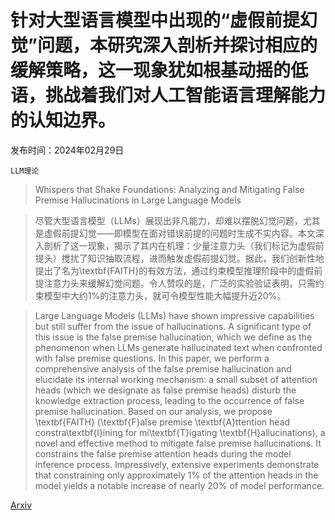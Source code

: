 # 针对大型语言模型中出现的“虚假前提幻觉”问题，本研究深入剖析并探讨相应的缓解策略，这一现象犹如根基动摇的低语，挑战着我们对人工智能语言理解能力的认知边界。

发布时间：2024年02月29日

`LLM理论`

> Whispers that Shake Foundations: Analyzing and Mitigating False Premise Hallucinations in Large Language Models

> 尽管大型语言模型（LLMs）展现出非凡能力，却难以摆脱幻觉问题，尤其是虚假前提幻觉——即模型在面对错误前提的问题时生成不实内容。本文深入剖析了这一现象，揭示了其内在机理：少量注意力头（我们标记为虚假前提头）搅扰了知识抽取流程，进而触发虚假前提幻觉。据此，我们创新性地提出了名为\textbf{FAITH}的有效方法，通过约束模型推理阶段中的虚假前提注意力头来缓解幻觉问题。令人赞叹的是，广泛的实验验证表明，只需约束模型中大约$1\%$的注意力头，就可令模型性能大幅提升近$20\%$。

> Large Language Models (LLMs) have shown impressive capabilities but still suffer from the issue of hallucinations. A significant type of this issue is the false premise hallucination, which we define as the phenomenon when LLMs generate hallucinated text when confronted with false premise questions. In this paper, we perform a comprehensive analysis of the false premise hallucination and elucidate its internal working mechanism: a small subset of attention heads (which we designate as false premise heads) disturb the knowledge extraction process, leading to the occurrence of false premise hallucination. Based on our analysis, we propose \textbf{FAITH} (\textbf{F}alse premise \textbf{A}ttention head constra\textbf{I}ining for mi\textbf{T}igating \textbf{H}allucinations), a novel and effective method to mitigate false premise hallucinations. It constrains the false premise attention heads during the model inference process. Impressively, extensive experiments demonstrate that constraining only approximately $1\%$ of the attention heads in the model yields a notable increase of nearly $20\%$ of model performance.

[Arxiv](https://arxiv.org/abs/2402.19103)